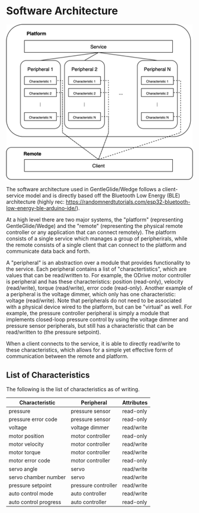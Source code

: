 # Software Architecture

![](images/sw_architecture.png)

The software architecture used in GentleGlide/Wedge follows a client-service model and is directly based off the Bluetooth Low Energy (BLE) architecture (highly rec: https://randomnerdtutorials.com/esp32-bluetooth-low-energy-ble-arduino-ide/).

At a high level there are two major systems, the "platform" (representing GentleGlide/Wedge) and the "remote" (representing the physical remote controller or any application that can connect remotely). The platform consists of a single service which manages a group of peripherirals, while the remote consists of a single client that can connect to the platform and communicate data back and forth.

A "peripheral" is an abstraction over a module that provides functionality to the service. Each peripheral contains a list of "charactertistics", which are values that can be read/written to. For example, the ODrive motor controller is peripheral and has these characteristics: position (read-only), velocity (read/write), torque (read/write), error code (read-only). Another example of a peripheral is the voltage dimmer, which only has one characteristic: voltage (read/write). Note that peripherals do not need to be associated with a physical device wired to the platform, but can be "virtual" as well. For example, the pressure controller peripheral is simply a module that implements closed-loop pressure control by using the voltage dimmer and pressure sensor peripherals, but still has a characteristic that can be read/written to (the pressure setpoint).

When a client connects to the service, it is able to directly read/write to these characteristics, which allows for a simple yet effective form of communication between the remote and platform.

## List of Characteristics

The following is the list of characteristics as of writing.

| Characteristic | Peripheral | Attributes |
|-|-|-|
| pressure | pressure sensor | read-only |
| pressure error code | pressure sensor | read-only |
| voltage | voltage dimmer | read/write |
| motor position | motor controller | read-only |
| motor velocity | motor controller | read/write |
| motor torque | motor controller | read/write |
| motor error code | motor controller | read-only |
| servo angle | servo | read/write |
| servo chamber number | servo | read/write |
| pressure setpoint | pressure controller | read/write |
| auto control mode | auto controller | read/write |
| auto control progress | auto controller | read-only |